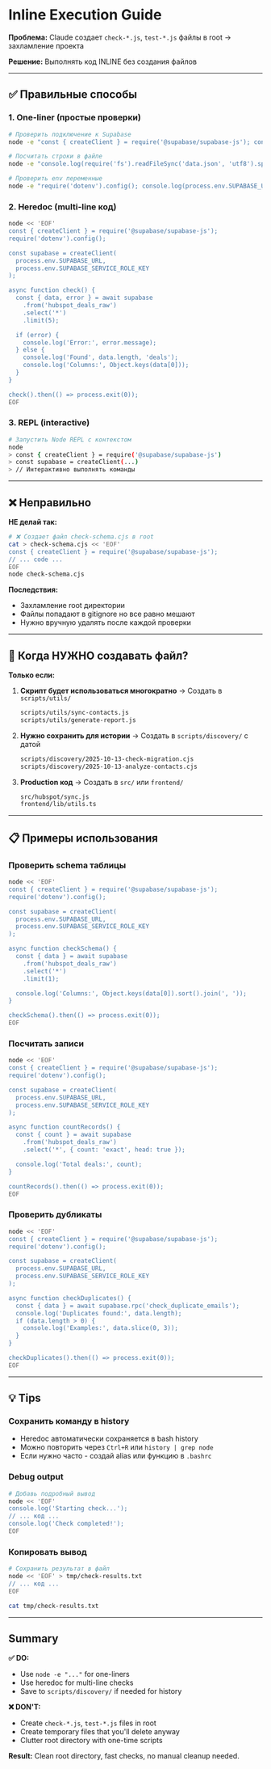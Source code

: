 # Inline Execution Guide

**Проблема:** Claude создает `check-*.js`, `test-*.js` файлы в root → захламление проекта

**Решение:** Выполнять код INLINE без создания файлов

---

## ✅ Правильные способы

### 1. One-liner (простые проверки)

```bash
# Проверить подключение к Supabase
node -e "const { createClient } = require('@supabase/supabase-js'); console.log('OK')"

# Посчитать строки в файле
node -e "console.log(require('fs').readFileSync('data.json', 'utf8').split('\n').length)"

# Проверить env переменные
node -e "require('dotenv').config(); console.log(process.env.SUPABASE_URL ? 'OK' : 'Missing')"
```

### 2. Heredoc (multi-line код)

```bash
node << 'EOF'
const { createClient } = require('@supabase/supabase-js');
require('dotenv').config();

const supabase = createClient(
  process.env.SUPABASE_URL,
  process.env.SUPABASE_SERVICE_ROLE_KEY
);

async function check() {
  const { data, error } = await supabase
    .from('hubspot_deals_raw')
    .select('*')
    .limit(5);

  if (error) {
    console.log('Error:', error.message);
  } else {
    console.log('Found', data.length, 'deals');
    console.log('Columns:', Object.keys(data[0]));
  }
}

check().then(() => process.exit(0));
EOF
```

### 3. REPL (interactive)

```bash
# Запустить Node REPL с контекстом
node
> const { createClient } = require('@supabase/supabase-js')
> const supabase = createClient(...)
> // Интерактивно выполнять команды
```

---

## ❌ Неправильно

**НЕ делай так:**
```bash
# ❌ Создает файл check-schema.cjs в root
cat > check-schema.cjs << 'EOF'
const { createClient } = require('@supabase/supabase-js');
// ... code ...
EOF
node check-schema.cjs
```

**Последствия:**
- Захламление root директории
- Файлы попадают в gitignore но все равно мешают
- Нужно вручную удалять после каждой проверки

---

## 🔄 Когда НУЖНО создавать файл?

**Только если:**

1. **Скрипт будет использоваться многократно**
   → Создать в `scripts/utils/`
   ```bash
   scripts/utils/sync-contacts.js
   scripts/utils/generate-report.js
   ```

2. **Нужно сохранить для истории**
   → Создать в `scripts/discovery/` с датой
   ```bash
   scripts/discovery/2025-10-13-check-migration.cjs
   scripts/discovery/2025-10-13-analyze-contacts.cjs
   ```

3. **Production код**
   → Создать в `src/` или `frontend/`
   ```bash
   src/hubspot/sync.js
   frontend/lib/utils.ts
   ```

---

## 📋 Примеры использования

### Проверить schema таблицы

```bash
node << 'EOF'
const { createClient } = require('@supabase/supabase-js');
require('dotenv').config();

const supabase = createClient(
  process.env.SUPABASE_URL,
  process.env.SUPABASE_SERVICE_ROLE_KEY
);

async function checkSchema() {
  const { data } = await supabase
    .from('hubspot_deals_raw')
    .select('*')
    .limit(1);

  console.log('Columns:', Object.keys(data[0]).sort().join(', '));
}

checkSchema().then(() => process.exit(0));
EOF
```

### Посчитать записи

```bash
node << 'EOF'
const { createClient } = require('@supabase/supabase-js');
require('dotenv').config();

const supabase = createClient(
  process.env.SUPABASE_URL,
  process.env.SUPABASE_SERVICE_ROLE_KEY
);

async function countRecords() {
  const { count } = await supabase
    .from('hubspot_deals_raw')
    .select('*', { count: 'exact', head: true });

  console.log('Total deals:', count);
}

countRecords().then(() => process.exit(0));
EOF
```

### Проверить дубликаты

```bash
node << 'EOF'
const { createClient } = require('@supabase/supabase-js');
require('dotenv').config();

const supabase = createClient(
  process.env.SUPABASE_URL,
  process.env.SUPABASE_SERVICE_ROLE_KEY
);

async function checkDuplicates() {
  const { data } = await supabase.rpc('check_duplicate_emails');
  console.log('Duplicates found:', data.length);
  if (data.length > 0) {
    console.log('Examples:', data.slice(0, 3));
  }
}

checkDuplicates().then(() => process.exit(0));
EOF
```

---

## 💡 Tips

### Сохранить команду в history

- Heredoc автоматически сохраняется в bash history
- Можно повторить через `Ctrl+R` или `history | grep node`
- Если нужно часто - создай alias или функцию в `.bashrc`

### Debug output

```bash
# Добавь подробный вывод
node << 'EOF'
console.log('Starting check...');
// ... код ...
console.log('Check completed!');
EOF
```

### Копировать вывод

```bash
# Сохранить результат в файл
node << 'EOF' > tmp/check-results.txt
// ... код ...
EOF

cat tmp/check-results.txt
```

---

## Summary

**✅ DO:**
- Use `node -e "..."` for one-liners
- Use heredoc for multi-line checks
- Save to `scripts/discovery/` if needed for history

**❌ DON'T:**
- Create `check-*.js`, `test-*.js` files in root
- Create temporary files that you'll delete anyway
- Clutter root directory with one-time scripts

**Result:** Clean root directory, fast checks, no manual cleanup needed.
